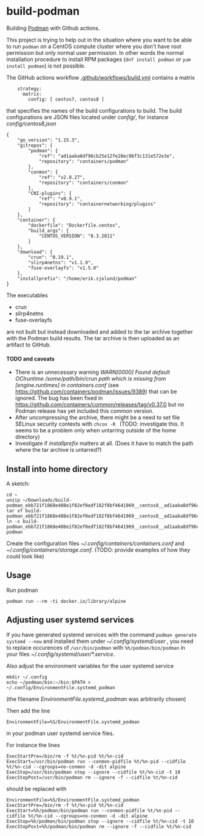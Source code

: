 # build-podman

Building [Podman](https://github.com/containers/podman) with Github actions.

This project is trying to help out in the situation where you want to be able to run 
`podman` on a CentOS compute cluster where you don't have root permission but only normal user permission. In other words
the normal installation procedure to install RPM packages (`dnf install podman` or `yum install podman`) is not possible.

The GitHub actions workflow [.github/workflows/build.yml](.github/workflows/build.yml) contains a matrix

```
    strategy:
      matrix:
        config: [ centos7, centos8 ]
```

that specifies the names of the build configurations to build. The build configurations are JSON files located under _config/_, for instance _config/centos8.json_

```
{
    "go_version": "1.15.3",
    "gitrepos": {
        "podman": {
            "ref": "ad1aaba8df96cb25e12fe28ec96f3c131e572e3e",
            "repository": "containers/podman"
        },
        "conmon": {
            "ref": "v2.0.27",
            "repository": "containers/conmon"
        },
        "CNI-plugins": {
            "ref": "v0.9.1",
            "repository": "containernetworking/plugins"
        }
    },
    "container": {
        "dockerfile": "Dockerfile.centos",
        "build_args": {
            "CENTOS_VERSION": "8.3.2011"
        }
    },
    "download": {
        "crun": "0.19.1",
        "slirp4netns": "v1.1.9",
        "fuse-overlayfs": "v1.5.0"
    },
    "installprefix": "/home/erik.sjolund/podman"
}
```

The executables

* crun
* slirp4netns
* fuse-overlayfs

are not built but instead downloaded and added to the tar archive together with the Podman build results.
The tar archive is then uploaded as an artifact to GitHub.


#### TODO and caveats

* There is an unnecessary warning _WARN[0000] Found default OCIruntime /some/path/bin/crun path which is missing from [engine.runtimes] in containers.conf_ (see https://github.com/containers/podman/issues/9389) that can be ignored. The bug has been fixed in https://github.com/containers/common/releases/tag/v0.37.0 but no Podman release has yet included this common version.
* After uncompressing the archive, there might be a need to set file SELinux security contexts with `chcon -R ` (TODO: investigate this. It seems to be a problem only when untarring outside of the home directory)
* Investigate if _installprefix_ matters at all. (Does it have to match the path where the tar archive is untarred?)

## Install into home directory

A sketch:

```
cd ~
unzip ~/Downloads/build-podman_ebb721f1868e408e1f82ef0edf182f8bf4641969__centos8__ad1aaba8df96cb25e12fe28ec96f3c131e572e3e__v2.0.27__v0.9.1__1.15.3__0.19.1__v1.1.9__v1.5.0.tar.zip
tar xf build-podman_ebb721f1868e408e1f82ef0edf182f8bf4641969__centos8__ad1aaba8df96cb25e12fe28ec96f3c131e572e3e__v2.0.27__v0.9.1__1.15.3__0.19.1__v1.1.9__v1.5.0.tar
ln -s build-podman_ebb721f1868e408e1f82ef0edf182f8bf4641969__centos8__ad1aaba8df96cb25e12fe28ec96f3c131e572e3e__v2.0.27__v0.9.1__1.15.3__0.19.1__v1.1.9__v1.5.0 podman
```

Create the configuration files _~/.config/containers/containers.conf_
and _~/.config/containers/storage.conf_. (TODO: provide examples of how they could look like)

## Usage

Run podman

```
podman run --rm -ti docker.io/library/alpine
```

## Adjusting user systemd services

If you have generated systemd services with the command `podman generate systemd --new` and installed them under _~/.config/systemd/user_ , you need to replace occurences of `/usr/bin/podman` with `%h/podman/bin/podman`
in your files  _~/.config/systemd/user/*.service_. 

Also adjust the environment variables for the user systemd service

```
mkdir ~/.config
echo ~/podman/bin:~/bin:$PATH > ~/.config/EnvironmentFile.systemd_podman
```

(the filename _EnvironmentFile.systemd_podman_ was arbitrarily chosen)

Then add the line

```
EnvironmentFile=%S/EnvironmentFile.systemd_podman
```
in your podman user systemd service files.

For instance the lines

```
ExecStartPre=/bin/rm -f %t/%n-pid %t/%n-cid
ExecStart=/usr/bin/podman run --conmon-pidfile %t/%n-pid --cidfile %t/%n-cid --cgroups=no-conmon -d -dit alpine
ExecStop=/usr/bin/podman stop --ignore --cidfile %t/%n-cid -t 10
ExecStopPost=/usr/bin/podman rm --ignore -f --cidfile %t/%n-cid
```
should be replaced with

```
EnvironmentFile=%S/EnvironmentFile.systemd_podman
ExecStartPre=/bin/rm -f %t/%n-pid %t/%n-cid
ExecStart=%h/podman/bin/podman run --conmon-pidfile %t/%n-pid --cidfile %t/%n-cid --cgroups=no-conmon -d -dit alpine
ExecStop=%h/podman/bin/podman stop --ignore --cidfile %t/%n-cid -t 10
ExecStopPost=%h/podman/bin/podman rm --ignore -f --cidfile %t/%n-cid
```
